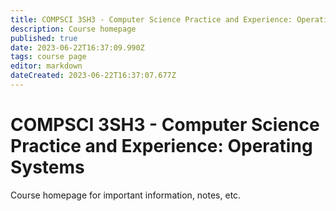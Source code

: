 ```yaml
---
title: COMPSCI 3SH3 - Computer Science Practice and Experience: Operating Systems
description: Course homepage
published: true
date: 2023-06-22T16:37:09.990Z
tags: course page
editor: markdown
dateCreated: 2023-06-22T16:37:07.677Z
---
```


# COMPSCI 3SH3 - Computer Science Practice and Experience: Operating Systems

Course homepage for important information, notes, etc.

